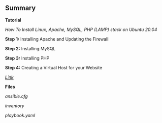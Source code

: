 ## Summary

__Tutorial__

_How To Install Linux, Apache, MySQL, PHP (LAMP) stack on Ubuntu 20.04_

__Step 1:__ Installing Apache and Updating the Firewall

__Step 2:__ Installing MySQL

__Step 3:__ Installing PHP

__Step 4:__ Creating a Virtual Host for your Website

[_Link_](https://www.digitalocean.com/community/tutorials/how-to-install-linux-apache-mysql-php-lamp-stack-on-ubuntu-20-04)

__Files__

_ansible.cfg_

_inventory_

_playbook.yaml_
